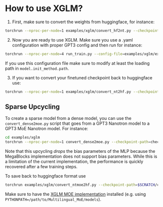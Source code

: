 # How to use XGLM?

1. First, make sure to convert the weights from huggingface, for instance:
```bash
torchrun --nproc-per-node=1 examples/xglm/convert_hf2nt.py --checkpoint-path=facebook/xglm-564M --save-path=$SCRATCH/checkpoints/xglm-564M
```

2. Now you are ready to use XGLM.
   Make sure you use a .yaml configuration with proper GPT3 config and then run for instance:
```bash
torchrun --nproc-per-node=4 run_train.py --config-file=examples/xglm/example_config.yaml
```
   If you use this configuration file make sure to modify at least the loading path in `model.init_method.path`.

3. If you want to convert your finetuned checkpoint back to huggingface use:
```bash
torchrun --nproc-per-node=1 examples/xglm/convert_nt2hf.py --checkpoint-path=checkpoints/xglm --save-path=$SCRATCH/checkpoints/huggingface/xglm-564M --tokenizer-name=facebook/xglm-564M
```

## Sparse Upcycling

To create a sparse model from a dense model, you can use the `convert_dense2moe.py` script that goes from a GPT3 Nanotron model to a GPT3 MoE Nanotron model. For instance:
```bash
cd examples/xglm
torchrun --nproc-per-node=1 convert_dense2moe.py --checkpoint-path=checkpoints/xglm-564M --save-path=$SCRATCH/checkpoints/xglm-8x564M --num-experts=8
```
Note that this upcycling _drops_ the bias parameters of the MLP because the MegaBlocks implementation does not support bias parameters. While this is a limitation of the current implementation, the performance is quickly recovered after a few training steps.

To save back to huggingface format use
```bash
torchrun examples/xglm/convert_ntmoe2hf.py --checkpoint-path=$SCRATCH/checkpoints/xglm-8x564M --save-path=$SCRATCH/checkpoints/huggingface/xglm-8x56fM
```

Make sure to have the [XGLM MOE implementation](https://github.com/negar-foroutan/Multilingual_MoE) installed (e.g. using `PYTHONPATH=/path/to/Multilingual_MoE/models`).
